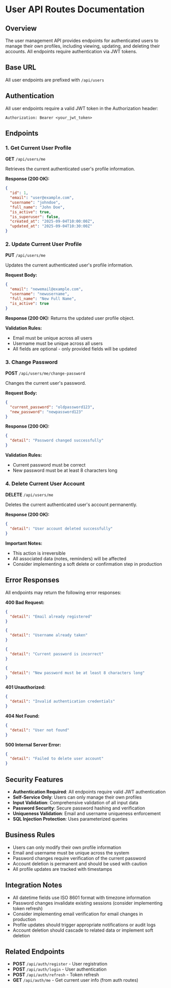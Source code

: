 # User API Routes Documentation

## Overview
The user management API provides endpoints for authenticated users to manage their own profiles, including viewing, updating, and deleting their accounts. All endpoints require authentication via JWT tokens.

## Base URL
All user endpoints are prefixed with `/api/users`

## Authentication
All user endpoints require a valid JWT token in the Authorization header:
```
Authorization: Bearer <your_jwt_token>
```

## Endpoints

### 1. Get Current User Profile
**GET** `/api/users/me`

Retrieves the current authenticated user's profile information.

**Response (200 OK):**
```json
{
  "id": 1,
  "email": "user@example.com",
  "username": "johndoe",
  "full_name": "John Doe",
  "is_active": true,
  "is_superuser": false,
  "created_at": "2025-09-04T10:00:00Z",
  "updated_at": "2025-09-04T10:30:00Z"
}
```

### 2. Update Current User Profile
**PUT** `/api/users/me`

Updates the current authenticated user's profile information.

**Request Body:**
```json
{
  "email": "newemail@example.com",
  "username": "newusername",
  "full_name": "New Full Name",
  "is_active": true
}
```

**Response (200 OK):**
Returns the updated user profile object.

**Validation Rules:**
- Email must be unique across all users
- Username must be unique across all users
- All fields are optional - only provided fields will be updated

### 3. Change Password
**POST** `/api/users/me/change-password`

Changes the current user's password.

**Request Body:**
```json
{
  "current_password": "oldpassword123",
  "new_password": "newpassword123"
}
```

**Response (200 OK):**
```json
{
  "detail": "Password changed successfully"
}
```

**Validation Rules:**
- Current password must be correct
- New password must be at least 8 characters long

### 4. Delete Current User Account
**DELETE** `/api/users/me`

Deletes the current authenticated user's account permanently.

**Response (200 OK):**
```json
{
  "detail": "User account deleted successfully"
}
```

**Important Notes:**
- This action is irreversible
- All associated data (notes, reminders) will be affected
- Consider implementing a soft delete or confirmation step in production

## Error Responses

All endpoints may return the following error responses:

**400 Bad Request:**
```json
{
  "detail": "Email already registered"
}
```
```json
{
  "detail": "Username already taken"
}
```
```json
{
  "detail": "Current password is incorrect"
}
```
```json
{
  "detail": "New password must be at least 8 characters long"
}
```

**401 Unauthorized:**
```json
{
  "detail": "Invalid authentication credentials"
}
```

**404 Not Found:**
```json
{
  "detail": "User not found"
}
```

**500 Internal Server Error:**
```json
{
  "detail": "Failed to delete user account"
}
```

## Security Features

- **Authentication Required**: All endpoints require valid JWT authentication
- **Self-Service Only**: Users can only manage their own profiles
- **Input Validation**: Comprehensive validation of all input data
- **Password Security**: Secure password hashing and verification
- **Uniqueness Validation**: Email and username uniqueness enforcement
- **SQL Injection Protection**: Uses parameterized queries

## Business Rules

- Users can only modify their own profile information
- Email and username must be unique across the system
- Password changes require verification of the current password
- Account deletion is permanent and should be used with caution
- All profile updates are tracked with timestamps

## Integration Notes

- All datetime fields use ISO 8601 format with timezone information
- Password changes invalidate existing sessions (consider implementing token refresh)
- Consider implementing email verification for email changes in production
- Profile updates should trigger appropriate notifications or audit logs
- Account deletion should cascade to related data or implement soft deletion

## Related Endpoints

- **POST** `/api/auth/register` - User registration
- **POST** `/api/auth/login` - User authentication
- **POST** `/api/auth/refresh` - Token refresh
- **GET** `/api/auth/me` - Get current user info (from auth routes)

